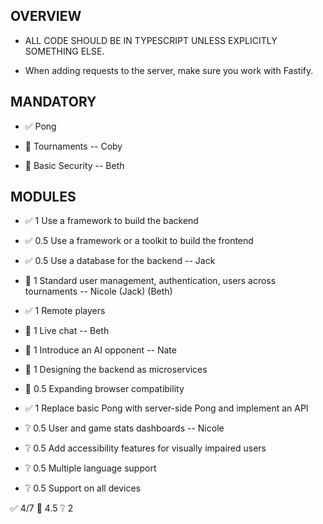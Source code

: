
## OVERVIEW

- ALL CODE SHOULD BE IN TYPESCRIPT UNLESS EXPLICITLY SOMETHING ELSE.

- When adding requests to the server, make sure you work with Fastify.

## MANDATORY

- ✅ Pong

- 🔧 Tournaments -- Coby

- 🔧 Basic Security -- Beth

## MODULES

- ✅ 1 Use a framework to build the backend

- ✅ 0.5 Use a framework or a toolkit to build the frontend

- ✅ 0.5 Use a database for the backend -- Jack

- 🔧 1 Standard user management, authentication, users across tournaments -- Nicole (Jack) (Beth)

- ✅ 1 Remote players

- 🔧 1 Live chat -- Beth

- 🔧 1 Introduce an AI opponent -- Nate

- 🔧 1 Designing the backend as microservices

- 🔧 0.5 Expanding browser compatibility

- ✅ 1 Replace basic Pong with server-side Pong and implement an API

- ❔ 0.5 User and game stats dashboards -- Nicole

- ❔ 0.5 Add accessibility features for visually impaired users

- ❔ 0.5 Multiple language support

- ❔ 0.5 Support on all devices


✅ 4/7
🔧 4.5
❔ 2
